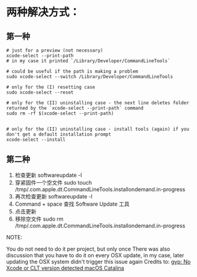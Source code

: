 # 两种解决方式：

## 第一种

```
# just for а preview (not necessary)
xcode-select --print-path
# in my case it printed `/Library/Developer/CommandLineTools`

# could be useful if the path is making a problem
sudo xcode-select --switch /Library/Developer/CommandLineTools

# only for the (I) resetting case
sudo xcode-select --reset

# only for the (II) uninstalling case - the next line deletes folder returned by the `xcode-select --print-path` command
sudo rm -rf $(xcode-select --print-path)


# only for the (II) uninstalling case - install tools (again) if you don't get a default installation prompt
xcode-select --install
```

## 第二种

1. 检查更新 softwareupdate -l
2. 穿紧固件一个空文件 sudo touch /tmp/.com.apple.dt.CommandLineTools.installondemand.in-progress
3. 再次检查更新 softwareupdate -l
4. Command + space 查找 Software Update 工具
5. 点击更新
6. 移除空文件 sudo rm /tmp/.com.apple.dt.CommandLineTools.installondemand.in-progress

NOTE:

You do not need to do it per project, but only once
There was also discussion that you have to do it on every OSX update, in my case, later updating the OSX system didn't trigger this issue again
Credits to: [gyp: No Xcode or CLT version detected macOS Catalina](https://medium.com/flawless-app-stories/gyp-no-xcode-or-clt-version-detected-macos-catalina-anansewaa-38b536389e8d)
